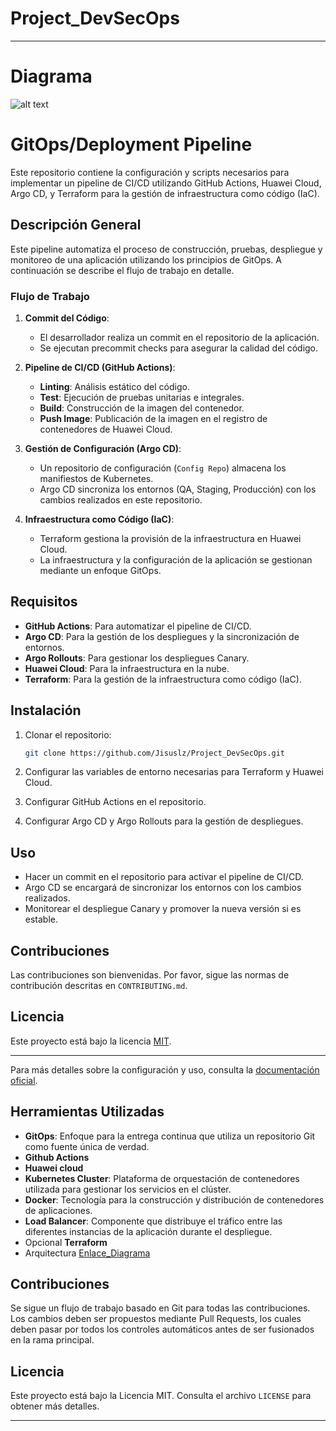 # Project_DevSecOps
---

# Diagrama 
![alt text](/robustness/RobustnessFull.png)


# GitOps/Deployment Pipeline

Este repositorio contiene la configuración y scripts necesarios para implementar un pipeline de CI/CD utilizando GitHub Actions, Huawei Cloud, Argo CD, y Terraform para la gestión de infraestructura como código (IaC).

## Descripción General

Este pipeline automatiza el proceso de construcción, pruebas, despliegue y monitoreo de una aplicación utilizando los principios de GitOps. A continuación se describe el flujo de trabajo en detalle.

### Flujo de Trabajo

1. **Commit del Código**:
   - El desarrollador realiza un commit en el repositorio de la aplicación.
   - Se ejecutan precommit checks para asegurar la calidad del código.

2. **Pipeline de CI/CD (GitHub Actions)**:
   - **Linting**: Análisis estático del código.
   - **Test**: Ejecución de pruebas unitarias e integrales.
   - **Build**: Construcción de la imagen del contenedor.
   - **Push Image**: Publicación de la imagen en el registro de contenedores de Huawei Cloud.

3. **Gestión de Configuración (Argo CD)**:
   - Un repositorio de configuración (`Config Repo`) almacena los manifiestos de Kubernetes.
   - Argo CD sincroniza los entornos (QA, Staging, Producción) con los cambios realizados en este repositorio.

4. **Infraestructura como Código (IaC)**:
   - Terraform gestiona la provisión de la infraestructura en Huawei Cloud.
   - La infraestructura y la configuración de la aplicación se gestionan mediante un enfoque GitOps.

## Requisitos

- **GitHub Actions**: Para automatizar el pipeline de CI/CD.
- **Argo CD**: Para la gestión de los despliegues y la sincronización de entornos.
- **Argo Rollouts**: Para gestionar los despliegues Canary.
- **Huawei Cloud**: Para la infraestructura en la nube.
- **Terraform**: Para la gestión de la infraestructura como código (IaC).

## Instalación

1. Clonar el repositorio:

    ```bash
    git clone https://github.com/Jisuslz/Project_DevSecOps.git
    ```

2. Configurar las variables de entorno necesarias para Terraform y Huawei Cloud.
3. Configurar GitHub Actions en el repositorio.
4. Configurar Argo CD y Argo Rollouts para la gestión de despliegues.

## Uso

- Hacer un commit en el repositorio para activar el pipeline de CI/CD.
- Argo CD se encargará de sincronizar los entornos con los cambios realizados.
- Monitorear el despliegue Canary y promover la nueva versión si es estable.

## Contribuciones

Las contribuciones son bienvenidas. Por favor, sigue las normas de contribución descritas en `CONTRIBUTING.md`.

## Licencia

Este proyecto está bajo la licencia [MIT](LICENSE).

---

Para más detalles sobre la configuración y uso, consulta la [documentación oficial](https://argoproj.github.io/argo-cd/).



## Herramientas Utilizadas

- **GitOps**: Enfoque para la entrega continua que utiliza un repositorio Git como fuente única de verdad.
- **Github Actions**
- **Huawei cloud**
- **Kubernetes Cluster**: Plataforma de orquestación de contenedores utilizada para gestionar los servicios en el clúster.
- **Docker**: Tecnología para la construcción y distribución de contenedores de aplicaciones.
- **Load Balancer**: Componente que distribuye el tráfico entre las diferentes instancias de la aplicación durante el despliegue.
- Opcional **Terraform**
- Arquitectura [Enlace_Diagrama](https://app.eraser.io/workspace/h7S3xinu0Bn6rcJWrJCO?origin=share)
  
## Contribuciones

Se sigue un flujo de trabajo basado en Git para todas las contribuciones. Los cambios deben ser propuestos mediante Pull Requests, los cuales deben pasar por todos los controles automáticos antes de ser fusionados en la rama principal.

## Licencia

Este proyecto está bajo la Licencia MIT. Consulta el archivo `LICENSE` para obtener más detalles.

---
